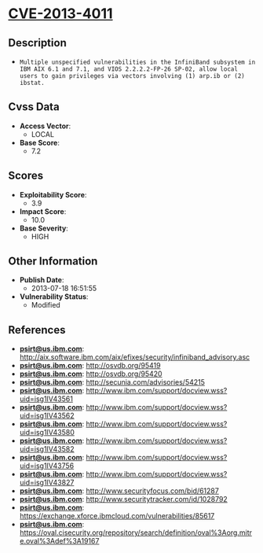 
# [CVE-2013-4011](https://cve.mitre.org/cgi-bin/cvename.cgi?name=CVE-2013-4011)

## Description

- `Multiple unspecified vulnerabilities in the InfiniBand subsystem in IBM AIX 6.1 and 7.1, and VIOS 2.2.2.2-FP-26 SP-02, allow local users to gain privileges via vectors involving (1) arp.ib or (2) ibstat.`

## Cvss Data

- **Access Vector**:
  - LOCAL
- **Base Score**:
  - 7.2

## Scores

- **Exploitability Score**:
  - 3.9
- **Impact Score**:
  - 10.0
- **Base Severity**:
  - HIGH

## Other Information

- **Publish Date**:
  - 2013-07-18 16:51:55
- **Vulnerability Status**:
  - Modified

## References

- **psirt@us.ibm.com**: http://aix.software.ibm.com/aix/efixes/security/infiniband_advisory.asc
- **psirt@us.ibm.com**: http://osvdb.org/95419
- **psirt@us.ibm.com**: http://osvdb.org/95420
- **psirt@us.ibm.com**: http://secunia.com/advisories/54215
- **psirt@us.ibm.com**: http://www.ibm.com/support/docview.wss?uid=isg1IV43561
- **psirt@us.ibm.com**: http://www.ibm.com/support/docview.wss?uid=isg1IV43562
- **psirt@us.ibm.com**: http://www.ibm.com/support/docview.wss?uid=isg1IV43580
- **psirt@us.ibm.com**: http://www.ibm.com/support/docview.wss?uid=isg1IV43582
- **psirt@us.ibm.com**: http://www.ibm.com/support/docview.wss?uid=isg1IV43756
- **psirt@us.ibm.com**: http://www.ibm.com/support/docview.wss?uid=isg1IV43827
- **psirt@us.ibm.com**: http://www.securityfocus.com/bid/61287
- **psirt@us.ibm.com**: http://www.securitytracker.com/id/1028792
- **psirt@us.ibm.com**: https://exchange.xforce.ibmcloud.com/vulnerabilities/85617
- **psirt@us.ibm.com**: https://oval.cisecurity.org/repository/search/definition/oval%3Aorg.mitre.oval%3Adef%3A19167

